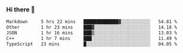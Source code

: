 ### Hi there 👋

<!--
**WShiBin/WShiBin** is a ✨ _special_ ✨ repository because its `README.md` (this file) appears on your GitHub profile.

Here are some ideas to get you started:

- 🔭 I’m currently working on ...
- 🌱 I’m currently learning ...
- 👯 I’m looking to collaborate on ...
- 🤔 I’m looking for help with ...
- 💬 Ask me about ...
- 📫 How to reach me: ...
- 😄 Pronouns: ...
- ⚡ Fun fact: ...
-->

<!--START_SECTION:waka-->

```txt
Markdown     5 hrs 22 mins   █████████████▓░░░░░░░░░░░   54.81 %
Other        1 hr 23 mins    ███▓░░░░░░░░░░░░░░░░░░░░░   14.18 %
JSON         1 hr 16 mins    ███▒░░░░░░░░░░░░░░░░░░░░░   13.03 %
C++          1 hr 7 mins     ███░░░░░░░░░░░░░░░░░░░░░░   11.49 %
TypeScript   23 mins         █░░░░░░░░░░░░░░░░░░░░░░░░   04.05 %
```

<!--END_SECTION:waka-->
